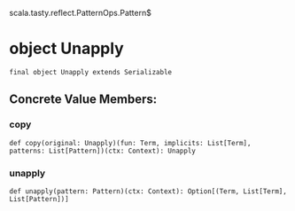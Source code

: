 scala.tasty.reflect.PatternOps.Pattern$
# object Unapply

<pre><code class="language-scala" >final object Unapply extends Serializable</pre></code>
## Concrete Value Members:
### copy
<pre><code class="language-scala" >def copy(original: Unapply)(fun: Term, implicits: List[Term], patterns: List[Pattern])(ctx: Context): Unapply</pre></code>

### unapply
<pre><code class="language-scala" >def unapply(pattern: Pattern)(ctx: Context): Option[(Term, List[Term], List[Pattern])]</pre></code>

